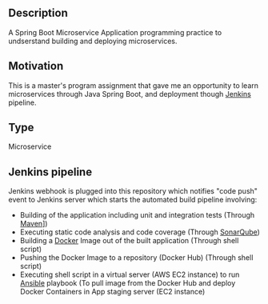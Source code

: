 ## Description
A Spring Boot Microservice Application programming practice to undserstand building and deploying microservices.

## Motivation
This is a master's program assignment that gave me an opportunity to learn microservices through Java Spring Boot, and deployment though [Jenkins](https://www.jenkins.io) pipeline.

## Type
Microservice

## Jenkins pipeline
Jenkins webhook is plugged into this repository which notifies "code push" event to Jenkins server which starts the automated build pipeline involving:
- Building of the application including unit and integration tests (Through [Maven](https://maven.apache.org)])
- Executing static code analysis and code coverage (Through [SonarQube](https://www.sonarsource.com/products/sonarqube/))
- Building a [Docker](https://www.docker.com) Image out of the built application (Through shell script)
- Pushing the Docker Image to a repository (Docker Hub) (Through shell script)
- Executing shell script in a virtual server (AWS EC2 instance) to run [Ansible](https://www.ansible.com) playbook (To pull image from the Docker Hub and deploy Docker Containers in App staging server (EC2 instance)
